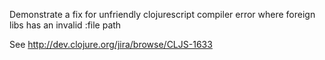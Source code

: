 
Demonstrate a fix for unfriendly clojurescript compiler error where foreign libs has an invalid :file path

See
http://dev.clojure.org/jira/browse/CLJS-1633
